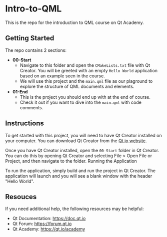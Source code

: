 # Intro-to-QML
 
This is the repo for the introduction to QML course on Qt Academy.


## Getting Started
The repo contains 2 sections:
- **00-Start**
    - Navigate to this folder and open the `CMakeLists.txt` file with Qt Creator. You will be greeted with an empty `Hello World` application based on an example seen in the course.
    - We will use this project and the `main.qml` file as our plaground to explore the structure of QML documents and elements.
- **01-End**
    - This is the project you should end up with at the end of course.
    - Check it out if you want to dive into the `main.qml` with code comments.

## Instructions
To get started with this project, you will need to have Qt Creator installed on your computer. You can download Qt Creator from the [Qt.io website](qt.io).


Once you have Qt Creator installed, open the `00-Start` folder in Qt Creator. You can do this by opening Qt Creator and selecting File > Open File or Project, and then navigate to the folder.
Running the Application
 
To run the application, simply build and run the project in Qt Creator. The application will launch and you will see a blank window with the header "Hello World".

## Resouces  
If you need additional help, the following resources may be helpful:
- Qt Documentation: https://doc.qt.io
- Qt Forum: https://forum.qt.io
- Qt Academy: https://qt.io/academy
